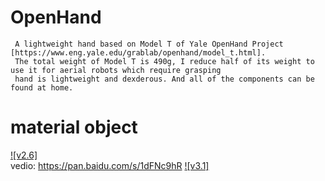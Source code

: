 # OpenHand
     A lightweight hand based on Model T of Yale OpenHand Project [https://www.eng.yale.edu/grablab/openhand/model_t.html]. 
     The total weight of Model T is 490g, I reduce half of its weight to use it for aerial robots which require grasping 
     hand is lightweight and dexderous. And all of the components can be found at home.

# material object
[![v2.6]](https://github.com/marooncn/OpenHand/blob/master/v2.6.jpg)  
vedio: https://pan.baidu.com/s/1dFNc9hR
[![v3.1]](https://github.com/marooncn/OpenHand/blob/master/v3.1.jpg)  
